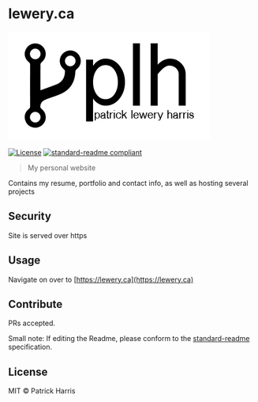 # lewery.ca


![banner](/images/newlogo.png)


[![License](https://img.shields.io/badge/license-MIT-blue.svg?style=flat-square)](https://github.com/patrickleweryharris/patrickleweryharris.github.io/blob/master/LICENSE.txt) [![standard-readme compliant](https://img.shields.io/badge/standard--readme-OK-green.svg?style=flat-square)](https://github.com/RichardLitt/standard-readme)


> My personal website

Contains my resume, portfolio and contact info, as well as hosting several projects

## Security

Site is served over https

## Usage

Navigate on over to [https://lewery.ca](https://lewery.ca)

## Contribute

PRs accepted.

Small note: If editing the Readme, please conform to the [standard-readme](https://github.com/RichardLitt/standard-readme) specification.

## License

MIT © Patrick Harris
